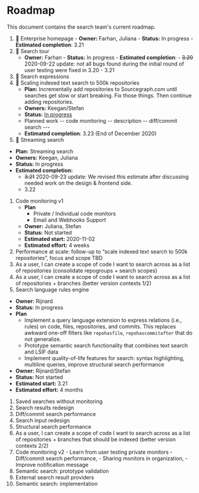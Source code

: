 # Roadmap

This document contains the search team's current roadmap. 

1. 🔄 Enterprise homepage
       - **Owner:** Farhan, Juliana
          - **Status:** In progress
         - **Estimated completion**: 3.21
1. 🔄 Search tour
    - **Owner:** Farhan
          - **Status:** In progress
          - **Estimated completion**:
              - ~~3.20~~ 2020-09-22 update: not all bugs found during the initial round of user testing were fixed in 3.20
              - 3.21
1. 🔄 Search expressions
1. 🔄 Scaling indexed text search to 500k repositories
   - **Plan:** Incrementally add repositories to Sourcegraph.com until searches get slow or start breaking. Fix those things. Then continue adding repositories.
   - **Owners:** Keegan/Stefan
   - **Status:** [In progress](perf.md)
   - Planned work
    -- code monitoring -- description
    -- diff/commit search --- 
   - **Estimated completion**: 3.23 (End of December 2020)
1. 🔄 Streaming search 
 - **Plan:** Streaming search
  - **Owners:** Keegan, Juliana
  - **Status:** In progress
  - **Estimated completion:**
    - ~~3.21~~ 2020-09-23 update: We revised this estimate after discussing needed work on the design & frontend side.
    - 3.22
1. Code monitoring v1
      - **Plan**
          - Private / Individual code monitors
          - Email and Webhooks Support
      - **Owner:** Juliana, Stefan
      - **Status:** Not started
      - **Estimated start:** 2020-11-02
      - **Estimated effort:** 4 weeks
1. Performance at scale: follow-up to “scale indexed text search to 500k repositories”, focus and scope TBD
1. As a user, I can create a scope of code I want to search across as a list of repositories (consolidate repogroups + search scopes)
1. As a user, I can create a scope of code I want to search across as a list of repositories + branches (better version contexts 1/2)
1. Search language rules engine
  - **Owner:** Rijnard
  - **Status:** In progress
  - **Plan**
      - Implement a query language extension to express relations (i.e., rules) on code, files, repositories, and commits. This replaces awkward one-off filters like `repohasfile`, `repohascommitafter` that do not generalize.
      - Prototype semantic search functionality that combines text search and LSIF data
      - Implement quality-of-life features for search: syntax highlighting, multiline queries, improve structural search performance
  - **Owner:** Rijnard/Stefan
  - **Status:** Not started
  - **Estimated start:** 3.21
  - **Estimated effort:** 4 months
1. Saved searches without monitoring
1. Search results redesign
1. Diff/commit search performance
1. Search input redesign
1. Structural search performance
1. As a user, I can create a scope of code I want to search across as a list of repositories + branches that should be indexed (better version contexts 2/2)
1. Code monitoring v2
       - Learn from user testing private monitors
       - Diff/commit search performance, 
       - Sharing monitors in organization, 
       - Improve notification message 
1. Semantic search: prototype validation
1. External search result providers
1. Semantic search: implementation

